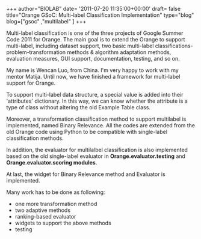 +++
author="BIOLAB"
date= '2011-07-20 11:35:00+00:00'
draft= false
title="Orange GSoC: Multi-label Classification Implementation"
type="blog"
blog=["gsoc" ,"multilabel" ]
+++

Multi-label classification is one of the three projects of Google Summer Code 2011 for Orange. The main goal is to extend the Orange to support multi-label, including dataset support, two basic multi-label classifications-problem-transformation methods & algorithm adaptation methods, evaluation measures, GUI support, documentation, testing, and so on.

My name is Wencan Luo, from China. I'm very happy to work with my mentor Matija. Until now, we have finished a framework for multi-label support for Orange.

To support multi-label data structure, a special value is added into their 'attributes' dictionary. In this way, we can know whether the attribute is a type of class without altering the old Example Table class. 

Moreover, a transformation classification method to support multilabel is implemented, named Binary Relevance. All the codes are extended from the old Orange code using Python to be compatible with single-label classification methods.

In addition, the evaluator for multilalbel classification is also implemented based on the old single-label evaluator in **Orange.evaluator.testing** and **Orange.evaluator.scoring modules**. 

At last, the widget for Binary Relevance method and Evaluator is implemented.

Many work has to be done as following:  

* one more transformation method  
* two adaptive methods  
* ranking-based evaluator  
* widgets to support the above methods  
* testing
